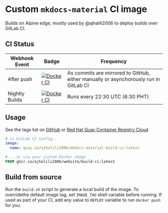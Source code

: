 # Custom `mkdocs-material` CI image

Builds on Alpine edge, mostly used by @ajhalili2006 to deploy builds over GitLab CI.

## CI Status

| Webhook Event | Badge | Frequency |
| --- | --- | --- |
| After push | [![Docker CI](https://github.com/ajhalili2006/website/actions/workflows/docker.yml/badge.svg?event=push)](https://github.com/ajhalili2006/website/actions/workflows/docker.yml) | As commits are mirrored to GitHub, either manually or asynchorously run in GitLab CI |
| Nightly Builds | [![Docker CI](https://github.com/ajhalili2006/website/actions/workflows/docker.yml/badge.svg?event=schedule)](https://github.com/ajhalili2006/website/actions/workflows/docker.yml) | Runs every 22:30 UTC (6:30 PHT)

## Usage

See the tags list on [GitHub][ghcr] or [Red Hat Quay Container Registry Cloud][quay]

[ghcr]: https://github.com/ajhalili2006/website/pkgs/container/website%2Fbuild-ci/versions
[quay]: https://quay.io/repository/ajhalili2006/mkdocs-material-build-ci?tab=tags

```yaml
# in GitLab CI config...
image:
  name: quay.io/ajhalili2006/mkdocs-material-build-ci:latest
```

```dockerfile
# ...or via your custom Docker image
FROM ghcr.io/ajhalili2006/website/build-ci:latest
```

## Build from source

Run the `build.sh` script to generate a local build of the image. To overridethe default image tag, set `IMAGE_TAG` shell variable before running.
If used as part of your CI, add any value to `DEPLOY` variable to run `docker push` for you.
